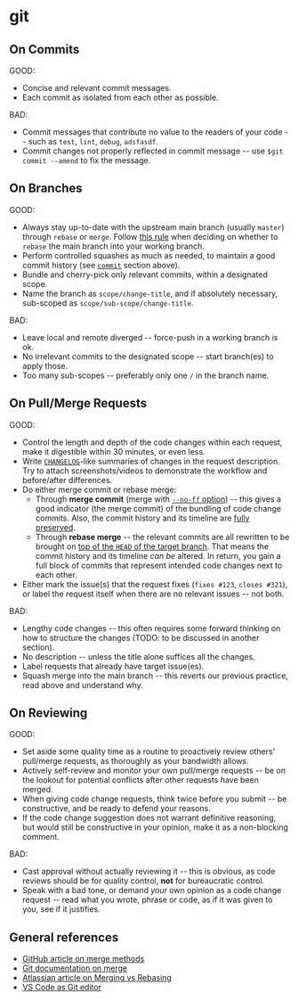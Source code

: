 # git

## On Commits

GOOD:
- Concise and relevant commit messages.
- Each commit as isolated from each other as possible.

BAD:
- Commit messages that contribute no value to the readers of your code -- such as `test`, `lint`, `debug`, `adsfasdf`.
- Commit changes not properly reflected in commit message -- use `$git commit --amend` to fix the message.

## On Branches

GOOD:
- Always stay up-to-date with the upstream main branch (usually `master`) through `rebase` or `merge`. Follow [this rule](https://www.atlassian.com/git/tutorials/merging-vs-rebasing#the-golden-rule-of-rebasing) when deciding on whether to `rebase` the main branch into your working branch.
- Perform controlled squashes as much as needed, to maintain a good commit history (see [`commit`](#commit) section above).
- Bundle and cherry-pick only relevant commits, within a designated scope.
- Name the branch as `scope/change-title`, and if absolutely necessary, sub-scoped as `scope/sub-scope/change-title`.

BAD:
- Leave local and remote diverged -- force-push in a working branch is ok.
- No irrelevant commits to the designated scope -- start branch(es) to apply those.
- Too many sub-scopes -- preferably only one `/` in the branch name.

## On Pull/Merge Requests

GOOD:
- Control the length and depth of the code changes within each request, make it digestible within 30 minutes, or even less.
- Write [`CHANGELOG`](https://keepachangelog.com)-like summaries of changes in the request description. Try to attach screenshots/videos to demonstrate the workflow and before/after differences.
- Do either merge commit or rebase merge:
    - Through **merge commit** (merge with [`--no-ff` option](https://git-scm.com/docs/git-merge#_fast_forward_merge)) -- this gives a good indicator (the merge commit) of the bundling of code change commits. Also, the commit history and its timeline are [fully preserved](https://wac-cdn.atlassian.com/dam/jcr:e229fef6-2c2f-4a4f-b270-e1e1baa94055/02.svg?cdnVersion=le).
    - Through **rebase merge** -- the relevant commits are all rewritten to be brought on [top of the `HEAD` of the target branch](https://wac-cdn.atlassian.com/dam/jcr:5b153a22-38be-40d0-aec8-5f2fffc771e5/03.svg?cdnVersion=le). That means the commit history and its timeline _can be_ altered. In return, you gain a full block of commits that represent intended code changes next to each other.
- Either mark the issue(s) that the request fixes (`fixes #123`, `closes #321`), or label the request itself when there are no relevant issues -- not both.

BAD:
- Lengthy code changes -- this often requires some forward thinking on how to structure the changes (TODO: to be discussed in another section).
- No description -- unless the title alone suffices all the changes.
- Label requests that already have target issue(es).
- Squash merge into the main branch -- this reverts our previous practice, read above and understand why.

## On Reviewing

GOOD:
- Set aside some quality time as a routine to proactively review others' pull/merge requests, as thoroughly as your bandwidth allows.
- Actively self-review and monitor your own pull/merge requests -- be on the lookout for potential conflicts after other requests have been merged.
- When giving code change requests, think twice before you submit -- be constructive, and be ready to defend your reasons.
- If the code change suggestion does not warrant definitive reasoning, but would still be constructive in your opinion, make it as a non-blocking comment.

BAD:
- Cast approval without actually reviewing it -- this is obvious, as code reviews should be for quality control, **not** for bureaucratic control.
- Speak with a bad tone, or demand *your* own opinion as a code change request -- read what you wrote, phrase or code, as if it was given to you, see if it justifies.

## General references

- [GitHub article on merge methods](https://help.github.com/en/articles/about-merge-methods-on-github)
- [Git documentation on merge](https://git-scm.com/docs/git-merge)
- [Atlassian article on Merging vs Rebasing](https://www.atlassian.com/git/tutorials/merging-vs-rebasing)
- [VS Code as Git editor](https://code.visualstudio.com/docs/editor/versioncontrol#_vs-code-as-git-editor)
